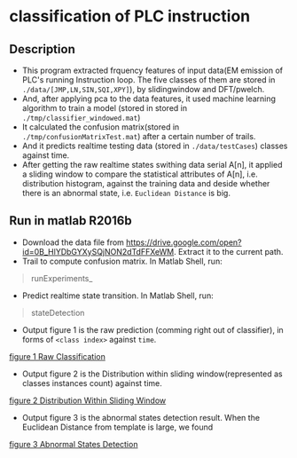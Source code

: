 # classification of PLC instruction

## Description
* This program extracted frquency features of input data(EM emission of PLC's running Instruction loop. The five classes of them are stored in `./data/[JMP,LN,SIN,SQI,XPY]`), by slidingwindow and DFT/pwelch. 
* And, after applying pca to the data features, it used machine learning algorithm to train a model (stored in stored in `./tmp/classifier_windowed.mat`)
* It calculated the confusion matrix(stored in `./tmp/confusionMatrixTest.mat`) after a certain number of trails.
* And it predicts realtime testing data (stored in `./data/testCases`) classes against time.
* After getting the raw realtime states swithing data serial A[n], it applied a sliding window to compare the statistical attributes of A[n], i.e. distribution histogram, against the training data and deside whether there is an abnormal state, i.e. `Euclidean Distance` is big. 

## Run in matlab R2016b
* Download the data file from https://drive.google.com/open?id=0B_HlYDbGYXySQjNON2dTdFFXeWM. Extract it to the current path.
* Trail to compute confusion matrix. In Matlab Shell, run:

> runExperiments_

* Predict realtime state transition. In Matlab Shell, run:

> stateDetection

  - Output figure 1 is the raw prediction (comming right out of classifier), in forms of `<class index>` against `time`.

[figure 1 Raw Classification](tmp/pics/fig1.jpg)

  - Output figure 2 is the Distribution within sliding window(represented as classes instances count) against time.

[figure 2 Distribution Within Sliding Window](tmp/pics/fig2.jpg)

  - Output figure 3 is the abnormal states detection result. When the Euclidean Distance from template is large, we found 

[figure 3 Abnormal States Detection](tmp/pics/fig3.jpg)
